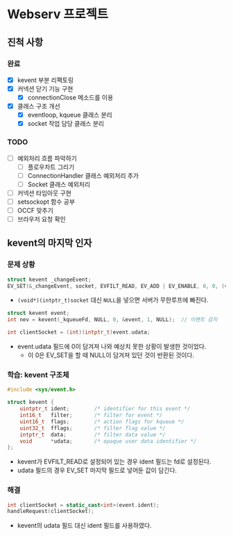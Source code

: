 # Webserv 프로젝트
## 진척 사항
### 완료
- [X] kevent 부분 리팩토링
- [X] 커넥션 닫기 기능 구현
  - [X] connectionClose 메소드를 이용
- [X] 클래스 구조 개선
  - [X] eventloop, kqueue 클래스 분리
  - [X] socket 작업 담당 클래스 분리

### TODO
- [ ] 예외처리 흐름 파악하기
  - [ ] 플로우차트 그리기
  - [ ] ConnectionHandler 클래스 예외처리 추가
  - [ ] Socket 클래스 예외처리
- [ ] 커넥션 타임아웃 구현
- [ ] setsockopt 함수 공부
- [ ] OCCF 맞추기
- [ ] 브라우저 요청 확인

## kevent의 마지막 인자
### 문제 상황

```c++
struct kevent _changeEvent;
EV_SET(&_changeEvent, socket, EVFILT_READ, EV_ADD | EV_ENABLE, 0, 0, (void*)(intptr_t)socket);
```

- `(void*)(intptr_t)socket` 대신 `NULL`을 넣으면 서버가 무한루프에 빠진다.

```c++
struct kevent event;
int nev = kevent(_kqueueFd, NULL, 0, &event, 1, NULL);  // 이벤트 감지

int clientSocket = (int)(intptr_t)event.udata;
```

- event.udata 필드에 0이 담겨져 나와 예상치 못한 상황이 발생한 것이었다.
  - 이 0은 EV_SET을 할 때 NULL이 담겨져 있던 것이 반환된 것이다.

### 학습: kevent 구조체
```c
#include <sys/event.h>

struct kevent {
    uintptr_t ident;        /* identifier for this event */
    int16_t   filter;       /* filter for event */
    uint16_t  flags;        /* action flags for kqueue */
    uint32_t  fflags;       /* filter flag value */
    intptr_t  data;         /* filter data value */
    void      *udata;       /* opaque user data identifier */
};
```

- kevent가 EVFILT_READ로 설정되어 있는 경우 ident 필드는 fd로 설정된다.
- udata 필드의 경우 EV_SET 마지막 필드로 넣어둔 값이 담긴다.

### 해결

```c++
int clientSocket = static_cast<int>(event.ident);
handleRequest(clientSocket);
```

- kevent의 udata 필드 대신 ident 필드를 사용하였다.